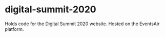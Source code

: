 # digital-summit-2020
Holds code for the Digital Summit 2020 website. Hosted on the EventsAir platform.
